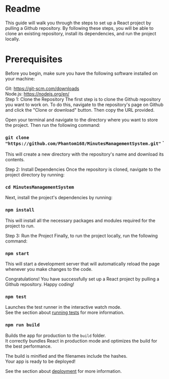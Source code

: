 # Readme
This guide will walk you through the steps to set up a React project by pulling a Github repository. By following these steps, you will be able to clone an existing repository, install its dependencies, and run the project locally.

# Prerequisites
Before you begin, make sure you have the following software installed on your machine:

Git: https://git-scm.com/downloads \
Node.js: https://nodejs.org/en/ \
Step 1: Clone the Repository
The first step is to clone the Github repository you want to work on. To do this, navigate to the repository's page on Github and click the "Clone or download" button. Then copy the URL provided.

Open your terminal and navigate to the directory where you want to store the project. Then run the following command:

### `git clone "https://github.com/Phantom168/MinutesManagementSystem.git"` `
This will create a new directory with the repository's name and download its contents.

Step 2: Install Dependencies
Once the repository is cloned, navigate to the project directory by running:

### `cd MinutesManagementSystem`
Next, install the project's dependencies by running:

### `npm install`
This will install all the necessary packages and modules required for the project to run.

Step 3: Run the Project
Finally, to run the project locally, run the following command:

### `npm start`
This will start a development server that will automatically reload the page whenever you make changes to the code.

Congratulations! You have successfully set up a React project by pulling a Github repository. Happy coding!


### `npm test`

Launches the test runner in the interactive watch mode.\
See the section about [running tests](https://facebook.github.io/create-react-app/docs/running-tests) for more information.

### `npm run build`

Builds the app for production to the `build` folder.\
It correctly bundles React in production mode and optimizes the build for the best performance.

The build is minified and the filenames include the hashes.\
Your app is ready to be deployed!

See the section about [deployment](https://facebook.github.io/create-react-app/docs/deployment) for more information.


